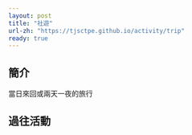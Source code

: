 ```yaml
---
layout: post
title: "社遊"
url-zh: "https://tjsctpe.github.io/activity/trip"
ready: true
---
```


## 簡介
當日來回或兩天一夜的旅行

## 過往活動

